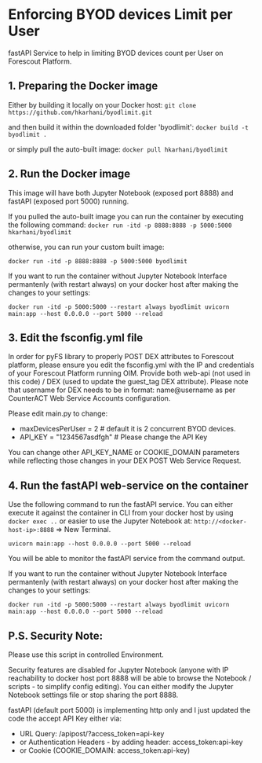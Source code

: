 # Enforcing BYOD devices Limit per User

fastAPI Service to help in limiting BYOD devices count per User on Forescout Platform.

## 1. Preparing the Docker image

Either by building it locally on your Docker host:
`git clone https://github.com/hkarhani/byodlimit.git`

and then build it within the downloaded folder 'byodlimit':
`docker build -t byodlimit .`

or simply pull the auto-built image:
`docker pull hkarhani/byodlimit`

## 2. Run the Docker image

This image will have both Jupyter Notebook (exposed port 8888) and fastAPI (exposed port 5000) running.

If you pulled the auto-built image you can run the container by executing the following command:
`docker run -itd -p 8888:8888 -p 5000:5000 hkarhani/byodlimit`

otherwise, you can run your custom built image:

`docker run -itd -p 8888:8888 -p 5000:5000 byodlimit`

If you want to run the container without Jupyter Notebook Interface permantenly (with restart always) on your docker host after making the changes to your settings: 

`docker run -itd -p 5000:5000 --restart always byodlimit uvicorn main:app --host 0.0.0.0 --port 5000 --reload`

## 3. Edit the fsconfig.yml file

In order for pyFS library to properly POST DEX attributes to Forescout platform, please ensure you edit the fsconfig.yml with the IP and credentials of your Forescout Platform running OIM. Provide both web-api (not used in this code) / DEX (used to update the guest_tag DEX attribute). Please note that username for DEX needs to be in format: name@username as per CounterACT Web Service Accounts configuration.

Please edit main.py to change:
- maxDevicesPerUser = 2 # default it is 2 concurrent BYOD devices.
- API_KEY = "1234567asdfgh" # Please change the API Key

You can change other API_KEY_NAME or COOKIE_DOMAIN parameters while reflecting those changes in your DEX POST Web Service Request.

## 4. Run the fastAPI web-service on the container

Use the following command to run the fastAPI service. You can either execute it against the container in CLI from your docker host by using `docker exec ..` or easier to use the Jupyter Notebook at: `http://<docker-host-ip>:8888` => New Terminal.

`uvicorn main:app --host 0.0.0.0 --port 5000 --reload`

You will be able to monitor the fastAPI service from the command output.

If you want to run the container without Jupyter Notebook Interface permantenly (with restart always) on your docker host after making the changes to your settings: 

`docker run -itd -p 5000:5000 --restart always byodlimit uvicorn main:app --host 0.0.0.0 --port 5000 --reload`

## P.S. Security Note:

Please use this script in controlled Environment.

Security features are disabled for Jupyter Notebook (anyone with IP reachability to docker host port 8888 will be able to browse the Notebook / scripts - to simplify config editing). You can either modify the Jupyter Notebook settings file or stop sharing the port 8888. 


fastAPI (default port 5000) is implementing http only and I just updated the code the accept API Key either via: 
- URL Query: /apipost/?access_token=api-key
- or Authentication Headers - by adding header: access_token:api-key 
- or Cookie (COOKIE_DOMAIN: access_token:api-key)



